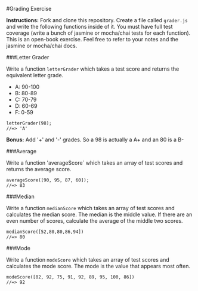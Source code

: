 #Grading Exercise

**Instructions:** Fork and clone this repository.  Create a file called `grader.js` and write the following functions inside of it.  You must have full test coverage (write a bunch of jasmine or mocha/chai tests for each function).  This is an open-book exercise.  Feel free to refer to your notes and the jasmine or mocha/chai docs.

###Letter Grader

Write a function `letterGrader` which takes a test score and returns the equivalent letter grade.

* A: 90-100
* B: 80-89
* C: 70-79
* D: 60-69
* F: 0-59

```
letterGrader(98);
//=> 'A'
```
**Bonus:** Add '+' and '-' grades.  So a 98 is actually a A+ and an 80 is a B-


###Average

Write a function 'averageScore` which takes an array of test scores and returns the average score.

```
averageScore([90, 95, 87, 60]);
//=> 83
```

###Median

Write a function `medianScore` which takes an array of test scores and calculates the median score.  The median is the middle value.  If there are an even number of scores, calculate the average of the middle two scores.

```
medianScore([52,80,80,86,94])
//=> 80
```

###Mode

Write a function `modeScore` which takes an array of test scores and calculates the mode score.  The mode is the value that appears most often.

```
modeScore([82, 92, 75, 91, 92, 89, 95, 100, 86])
//=> 92
```
